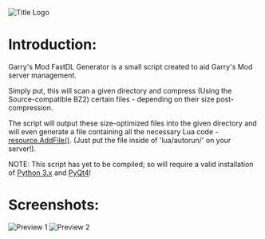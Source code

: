 ![Title Logo](http://i.imgur.com/0fmsSMs.jpg)

Introduction:
=============
Garry's Mod FastDL Generator is a small script created to aid Garry's Mod server management.

Simply put, this will scan a given directory and compress (Using the Source-compatible BZ2) certain files - depending on their size post-compression.

The script will output these size-optimized files into the given directory and will even generate a file containing all the necessary Lua code - [resource.AddFile()](http://wiki.garrysmod.com/page/resource/AddFile). (Just put the file inside of 'lua/autorun/' on your server!).

NOTE: This script has yet to be compiled; so will require a valid installation of [Python 3.x](https://www.python.org/downloads/) and [PyQt4](http://www.riverbankcomputing.co.uk/software/pyqt/download)!


Screenshots:
=============
![Preview 1](http://i.imgur.com/DfiBCUf.jpg)
![Preview 2](http://i.imgur.com/DoC8qtD.jpg)

